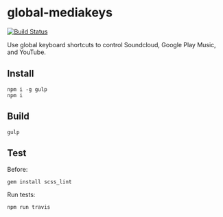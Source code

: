# global-mediakeys

[![Build Status](https://travis-ci.org/erikdesjardins/global-mediakeys.svg)](https://travis-ci.org/erikdesjardins/global-mediakeys)

Use global keyboard shortcuts to control Soundcloud, Google Play Music, and YouTube.

## Install

	npm i -g gulp
	npm i

## Build

	gulp

## Test

Before:

	gem install scss_lint

Run tests:

	npm run travis
